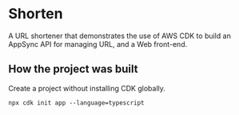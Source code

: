 # Shorten

A URL shortener that demonstrates the use of AWS CDK to build an AppSync API for managing URL, and a Web front-end.

## How the project was built

Create a project without installing CDK globally.

```
npx cdk init app --language=typescript
```

